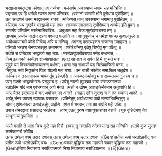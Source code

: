 

  
भरद्वाजाश्रमंदृष्ट्वा क्रोशाद् एव नरर्षभः ।बलंसर्वम् अवस्थाप्य जगाम सह मन्त्रिभिः  ॥   
पद्भ्याम् एव हि धर्मज्ञो म्यस्त शस्त्र परिच्छदः ।वसानो वाससी क्षौमे पुरोधाय पुरोहितम्  ॥   
ततः सन्दर्शने तस्य भरद्वाजस्य राघवः ।मन्त्रिणस् तान् अवस्थाप्य जगामानु पुरोहितम्  ॥   
वसिष्ठम् अथ दृष्ट्वैव भरद्वाजो महा तपाः ।सञ्चचालासनात् तूर्णंशिष्यान् अर्घ्यम् इति ब्रुवन्  ॥   
समागंय वसिष्ठेन भरतेनाभिवादितः ।अबुध्यत महा तेजाःसुतंदशरथस्य तम्  ॥   
ताभ्याम् अर्घ्यंच पाद्यंच दत्त्वा पश्चात् फलानि च ।आनुपूर्व्याच् च धर्मज्ञः पप्रच्छ कुशलंकुले  ॥   
अयोध्यायाम्बले कोशे मित्रेष्व् अपि च मन्त्रिषु ।जानन् दशरथंवृत्तंन राजानम् उदाहरत्  ॥   
वसिष्ठो भरतश् चैनंपप्रच्छतुर् अनामयम् ।शरीरेऽग्निषु वृक्षेषु शिष्येषु मृग पक्षिषु  ॥   
तथेति च प्रतिज्ञाय भरद्वाजो महा तपाः ।भरतंप्रत्युवाचेदंराघव स्नेह बन्धनात्  ॥   
किम् इहागमने कार्यंतव राज्यंप्रशासतः ।एतद् आचक्ष्व मे सर्वंन हि मे शुध्यते मनः  ॥   
सुषुवे यम मित्रघ्नंकौसल्यानन्द वर्धनम् ।भ्रात्रा सह सभार्यो यश् चिरंप्रव्राजितो वनम्  ॥   
नियुक्तः स्त्री नियुक्तेन पित्रा योऽसौ महा यशाः ।वन वासी भवेतीह समाःकिल चतुर्दश  ॥   
कच्चिन् न तस्यापापस्य पापंकर्तुम् इहेच्छसि  ॥ अकण्टकंभोक्तु मना राज्यंतस्यानुजस्य च  ॥   
एवम् उक्तो भरद्वाजंभरतः प्रत्युवाच ह ।पर्यश्रु नयनो दुह्खाद् वाचा संसज्जमानया  ॥   
हतोऽस्मि यदि माम् एवंभगवान् अपि मंयते ।मत्तो न दोषम् आशङ्केर्नैवंमाम् अनुशाधि हि  ॥   
अञ् चैतद् इष्टंमाता मे यद् अवोचन् मद् अन्तरे ।नाहम् एतेन तुष्टश् च न तद् वचनम् आददे  ॥   
अहंतु तंनर व्याघ्रम् उपयातः प्रसादकः ।प्रतिनेतुम् अयोध्याम्च पादौ तस्याभिवन्दितुम्  ॥   
त्वंमाम् एवंगतंमत्वा प्रसादंकर्तुम् अर्हसि ।शंस मे भगवन् रामः क्व संप्रति मही पतिः  ॥   
उवाच तंभरद्वाजः प्रसादाद् भरतंवचः ।त्वय्य् एतत् पुरुष व्याघ्रंयुक्तंराघव वंशजे ।गुरु वृत्तिर्दमश् चैव साधूनाम्चानुयायिता  ॥   
  
असौ वसति ते भ्राता चित्र कूटे महा गिरौ ।श्वस् तु गन्तासि तंदेशंवसाद्य सह मन्त्रिभिः ।एतंमे कुरु सुप्राज्ञ कामंकामार्थ कोविद  ॥   
ततस् तथेत्य् एवम् उदार दर्शनस् ततस् तथेत्य् एवम् उदार दर्शनः ।(Gem)प्रतीत रूपो भरतोऽब्रवीद् वचः प्रतीत रूपो भरतोऽब्रवीद् वचः ।(Gem)चकार बुद्धिम्च तदा महाश्रमे चकार बुद्धिम्च तदा महाश्रमे ।(Gem)निशा निवासाय नराधिपात्मजो निशा निवासाय नराधिपात्मजः  ॥ (E)(Gem)  
